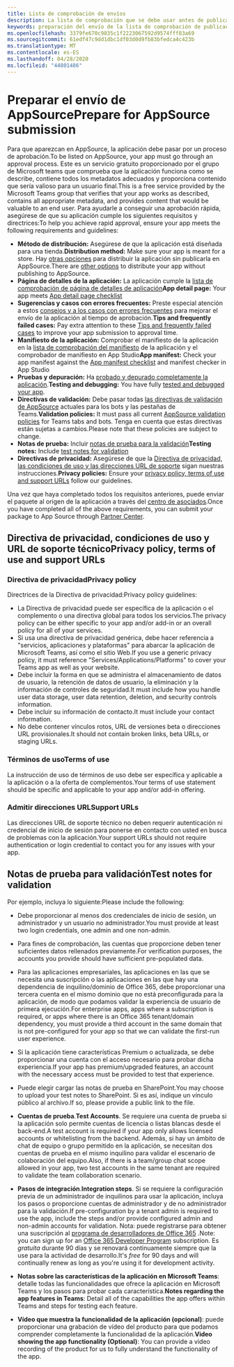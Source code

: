 ```yaml
---
title: Lista de comprobación de envíos
description: La lista de comprobación que se debe usar antes de publicar la aplicación de Microsoft Teams en AppSource
keywords: preparación del envío de la lista de comprobación de publicación de Office de Microsoft Teams
ms.openlocfilehash: 3379fe670c9835c1f2223067592d9574fff83a69
ms.sourcegitcommit: 61edf47c9dd1dbc1df03d0d9fb83bfedca4c423b
ms.translationtype: MT
ms.contentlocale: es-ES
ms.lasthandoff: 04/28/2020
ms.locfileid: "44801486"
---
```

# <a name="prepare-for-appsource-submission"></a><span data-ttu-id="8847d-104">Preparar el envío de AppSource</span><span class="sxs-lookup"><span data-stu-id="8847d-104">Prepare for AppSource submission</span></span>  

<span data-ttu-id="8847d-105">Para que aparezcan en AppSource, la aplicación debe pasar por un proceso de aprobación.</span><span class="sxs-lookup"><span data-stu-id="8847d-105">To be listed on AppSource, your app must go through an approval process.</span></span> <span data-ttu-id="8847d-106">Este es un servicio gratuito proporcionado por el grupo de Microsoft teams que comprueba que la aplicación funciona como se describe, contiene todos los metadatos adecuados y proporciona contenido que sería valioso para un usuario final.</span><span class="sxs-lookup"><span data-stu-id="8847d-106">This is a free service provided by the Microsoft Teams group that verifies that your app works as described, contains all appropriate metadata, and provides content that would be valuable to an end user.</span></span> <span data-ttu-id="8847d-107">Para ayudarle a conseguir una aprobación rápida, asegúrese de que su aplicación cumple los siguientes requisitos y directrices:</span><span class="sxs-lookup"><span data-stu-id="8847d-107">To help you achieve rapid approval, ensure your app meets the following requirements and guidelines:</span></span>

* <span data-ttu-id="8847d-108">**Método de distribución:** Asegúrese de que la aplicación está diseñada para una tienda.</span><span class="sxs-lookup"><span data-stu-id="8847d-108">**Distribution method:** Make sure your app is meant for a store.</span></span> <span data-ttu-id="8847d-109">Hay [otras opciones](../../overview.md) para distribuir la aplicación sin publicarla en AppSource.</span><span class="sxs-lookup"><span data-stu-id="8847d-109">There are [other options](../../overview.md) to distribute your app without publishing to AppSource.</span></span>
* <span data-ttu-id="8847d-110">**Página de detalles de la aplicación:** La aplicación cumple la [lista de comprobación de página de detalles de aplicación](detail-page-checklist.md)</span><span class="sxs-lookup"><span data-stu-id="8847d-110">**App detail page:** Your app meets [App detail page checklist](detail-page-checklist.md)</span></span>
* <span data-ttu-id="8847d-111">**Sugerencias y casos con errores frecuentes:** Preste especial atención a estos [consejos y a los casos con errores frecuentes](frequently-failed-cases.md) para mejorar el envío de la aplicación al tiempo de aprobación.</span><span class="sxs-lookup"><span data-stu-id="8847d-111">**Tips and frequently failed cases:** Pay extra attention to these [Tips and frequently failed cases](frequently-failed-cases.md) to improve your app submission to approval time.</span></span>
* <span data-ttu-id="8847d-112">**Manifiesto de la aplicación:** Comprobar el manifiesto de la aplicación en la [lista de comprobación del manifiesto](app-manifest-checklist.md) de la aplicación y el comprobador de manifiesto en App Studio</span><span class="sxs-lookup"><span data-stu-id="8847d-112">**App manifest:** Check your app manifest against the [App manifest checklist](app-manifest-checklist.md) and manifest checker in App Studio</span></span>
* <span data-ttu-id="8847d-113">**Pruebas y depuración:** Ha [probado y depurado completamente la aplicación](../../../build-and-test/debug.md).</span><span class="sxs-lookup"><span data-stu-id="8847d-113">**Testing and debugging:** You have fully [tested and debugged your app](../../../build-and-test/debug.md).</span></span>
* <span data-ttu-id="8847d-114">**Directivas de validación:** Debe pasar todas [las directivas de validación de AppSource](https://docs.microsoft.com/legal/marketplace/certification-policies#1140-teams) actuales para los bots y las pestañas de Teams.</span><span class="sxs-lookup"><span data-stu-id="8847d-114">**Validation policies:** It must pass all current [AppSource validation policies](https://docs.microsoft.com/legal/marketplace/certification-policies#1140-teams) for Teams tabs and bots.</span></span> <span data-ttu-id="8847d-115">Tenga en cuenta que estas directivas están sujetas a cambios.</span><span class="sxs-lookup"><span data-stu-id="8847d-115">Please note that these policies are subject to change.</span></span>
* <span data-ttu-id="8847d-116">**Notas de prueba:** Incluir [notas de prueba para la validación](#test-notes-for-validation)</span><span class="sxs-lookup"><span data-stu-id="8847d-116">**Testing notes:** Include [test notes for validation](#test-notes-for-validation)</span></span>
* <span data-ttu-id="8847d-117">**Directivas de privacidad:** Asegúrese de que la [Directiva de privacidad, las condiciones de uso y las direcciones URL de soporte](#privacy-policy-terms-of-use-and-support-urls) sigan nuestras instrucciones.</span><span class="sxs-lookup"><span data-stu-id="8847d-117">**Privacy policies:** Ensure your [privacy policy, terms of use and support URLs](#privacy-policy-terms-of-use-and-support-urls) follow our guidelines.</span></span>

<span data-ttu-id="8847d-118">Una vez que haya completado todos los requisitos anteriores, puede enviar el paquete al origen de la aplicación a través del [centro de asociados](/office/dev/store/use-partner-center-to-submit-to-appsource).</span><span class="sxs-lookup"><span data-stu-id="8847d-118">Once you have completed all of the above requirements, you can submit your package to App Source through [Partner Center](/office/dev/store/use-partner-center-to-submit-to-appsource).</span></span>

## <a name="privacy-policy-terms-of-use-and-support-urls"></a><span data-ttu-id="8847d-119">Directiva de privacidad, condiciones de uso y URL de soporte técnico</span><span class="sxs-lookup"><span data-stu-id="8847d-119">Privacy policy, terms of use and support URLs</span></span>

### <a name="privacy-policy"></a><span data-ttu-id="8847d-120">Directiva de privacidad</span><span class="sxs-lookup"><span data-stu-id="8847d-120">Privacy policy</span></span>

<span data-ttu-id="8847d-121">Directrices de la Directiva de privacidad:</span><span class="sxs-lookup"><span data-stu-id="8847d-121">Privacy policy guidelines:</span></span>
* <span data-ttu-id="8847d-122">La Directiva de privacidad puede ser específica de la aplicación o el complemento o una directiva global para todos los servicios.</span><span class="sxs-lookup"><span data-stu-id="8847d-122">The privacy policy can be either specific to your app and/or add-in or an overall policy for all of your services.</span></span> 
* <span data-ttu-id="8847d-123">Si usa una directiva de privacidad genérica, debe hacer referencia a "servicios, aplicaciones y plataformas" para abarcar la aplicación de Microsoft Teams, así como el sitio Web.</span><span class="sxs-lookup"><span data-stu-id="8847d-123">If you use a generic privacy policy, it must reference "Services/Applications/Platforms" to cover your Teams app as well as your website.</span></span> 
* <span data-ttu-id="8847d-124">Debe incluir la forma en que se administra el almacenamiento de datos de usuario, la retención de datos de usuario, la eliminación y la información de controles de seguridad.</span><span class="sxs-lookup"><span data-stu-id="8847d-124">It must include how you handle user data storage, user data retention, deletion, and security controls information.</span></span>
* <span data-ttu-id="8847d-125">Debe incluir su información de contacto.</span><span class="sxs-lookup"><span data-stu-id="8847d-125">It must include your contact information.</span></span>
* <span data-ttu-id="8847d-126">No debe contener vínculos rotos, URL de versiones beta o direcciones URL provisionales.</span><span class="sxs-lookup"><span data-stu-id="8847d-126">It should not contain broken links, beta URLs, or staging URLs.</span></span> 

### <a name="terms-of-use"></a><span data-ttu-id="8847d-127">Términos de uso</span><span class="sxs-lookup"><span data-stu-id="8847d-127">Terms of use</span></span>

<span data-ttu-id="8847d-128">La instrucción de uso de términos de uso debe ser específica y aplicable a la aplicación o a la oferta de complementos.</span><span class="sxs-lookup"><span data-stu-id="8847d-128">Your terms of use statement should be specific and applicable to your app and/or add-in offering.</span></span>

### <a name="support-urls"></a><span data-ttu-id="8847d-129">Admitir direcciones URL</span><span class="sxs-lookup"><span data-stu-id="8847d-129">Support URLs</span></span>

<span data-ttu-id="8847d-130">Las direcciones URL de soporte técnico no deben requerir autenticación ni credencial de inicio de sesión para ponerse en contacto con usted en busca de problemas con la aplicación.</span><span class="sxs-lookup"><span data-stu-id="8847d-130">Your support URLs should not require authentication or login credential to contact you for any issues with your app.</span></span>

## <a name="test-notes-for-validation"></a><span data-ttu-id="8847d-131">Notas de prueba para validación</span><span class="sxs-lookup"><span data-stu-id="8847d-131">Test notes for validation</span></span>

<span data-ttu-id="8847d-132">Por ejemplo, incluya lo siguiente:</span><span class="sxs-lookup"><span data-stu-id="8847d-132">Please include the following:</span></span>

* <span data-ttu-id="8847d-133">Debe proporcionar al menos dos credenciales de inicio de sesión, un administrador y un usuario no administrador.</span><span class="sxs-lookup"><span data-stu-id="8847d-133">You must provide at least two login credentials, one admin and one non-admin.</span></span>

* <span data-ttu-id="8847d-134">Para fines de comprobación, las cuentas que proporcione deben tener suficientes datos rellenados previamente.</span><span class="sxs-lookup"><span data-stu-id="8847d-134">For verification purposes, the accounts you provide should have sufficient pre-populated data.</span></span>

* <span data-ttu-id="8847d-135">Para las aplicaciones empresariales, las aplicaciones en las que se necesita una suscripción o las aplicaciones en las que hay una dependencia de inquilino/dominio de Office 365, debe proporcionar una tercera cuenta en el mismo dominio que no está preconfigurada para la aplicación, de modo que podamos validar la experiencia de usuario de primera ejecución.</span><span class="sxs-lookup"><span data-stu-id="8847d-135">For enterprise apps, apps where a subscription is required, or apps where there is an Office 365 tenant/domain dependency, you must provide a third account in the same domain that is not pre-configured for your app so that we can validate the first-run user experience.</span></span>

* <span data-ttu-id="8847d-136">Si la aplicación tiene características Premium o actualizada, se debe proporcionar una cuenta con el acceso necesario para probar dicha experiencia.</span><span class="sxs-lookup"><span data-stu-id="8847d-136">If your app has premium/upgraded features, an account with the necessary access must be provided to test that experience.</span></span>

* <span data-ttu-id="8847d-137">Puede elegir cargar las notas de prueba en SharePoint.</span><span class="sxs-lookup"><span data-stu-id="8847d-137">You may choose to upload your test notes to SharePoint.</span></span> <span data-ttu-id="8847d-138">Si es así, indique un vínculo público al archivo.</span><span class="sxs-lookup"><span data-stu-id="8847d-138">If so, please provide a public link to the file.</span></span>

* <span data-ttu-id="8847d-139">**Cuentas de prueba**.</span><span class="sxs-lookup"><span data-stu-id="8847d-139">**Test Accounts**.</span></span> <span data-ttu-id="8847d-140">Se requiere una cuenta de prueba si la aplicación solo permite cuentas de licencia o listas blancas desde el back-end.</span><span class="sxs-lookup"><span data-stu-id="8847d-140">A test account is required if your app only allows licensed accounts or whitelisting from the backend.</span></span> <span data-ttu-id="8847d-141">Además, si hay un ámbito de chat de equipo o grupo permitido en la aplicación, se necesitan dos cuentas de prueba en el mismo inquilino para validar el escenario de colaboración del equipo.</span><span class="sxs-lookup"><span data-stu-id="8847d-141">Also, if there is a team/group chat scope allowed in your app,  two test accounts in the same tenant are required to validate the team collaboration scenario.</span></span>

* <span data-ttu-id="8847d-142">**Pasos de integración**.</span><span class="sxs-lookup"><span data-stu-id="8847d-142">**Integration steps**.</span></span> <span data-ttu-id="8847d-143">Si se requiere la configuración previa de un administrador de inquilinos para usar la aplicación, incluya los pasos o proporcione cuentas de administrador y de no administrador para la validación.</span><span class="sxs-lookup"><span data-stu-id="8847d-143">If pre-configuration by a tenant admin is required to use the app, include the steps and/or provide configured admin and non-admin accounts for validation.</span></span> <span data-ttu-id="8847d-144">Nota: puede registrarse para obtener una suscripción al [programa de desarrolladores de Office 365](https://developer.microsoft.com/microsoft-365/dev-program) .</span><span class="sxs-lookup"><span data-stu-id="8847d-144">Note: you can sign up for an [Office 365 Developer Program](https://developer.microsoft.com/microsoft-365/dev-program) subscription.</span></span> <span data-ttu-id="8847d-145">Es *gratuita* durante 90 días y se renovará continuamente siempre que la use para la actividad de desarrollo.</span><span class="sxs-lookup"><span data-stu-id="8847d-145">It's *free* for 90 days and will continually renew as long as you're using it for development activity.</span></span>

* <span data-ttu-id="8847d-146">**Notas sobre las características de la aplicación en Microsoft Teams**: detalle todas las funcionalidades que ofrece la aplicación en Microsoft Teams y los pasos para probar cada característica.</span><span class="sxs-lookup"><span data-stu-id="8847d-146">**Notes regarding the app features in Teams**: Detail all of the capabilities the app offers within Teams and steps for testing each feature.</span></span>

* <span data-ttu-id="8847d-147">**Vídeo que muestra la funcionalidad de la aplicación (opcional)**: puede proporcionar una grabación de vídeo del producto para que podamos comprender completamente la funcionalidad de la aplicación.</span><span class="sxs-lookup"><span data-stu-id="8847d-147">**Video showing the app functionality (Optional)**: You can provide a video recording of the product for us to fully understand the functionality of the app.</span></span>



